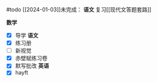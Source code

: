 #todo 
[[2024-01-03]]未完成：
**语文** 复习[[现代文答题套路]]

**数学**
- [x] 导学
**语文**
- [x] 练习册
- [ ] 新视觉
- [x] 赤壁赋练习卷
- [x] 默写批改
**英语**
- [x] hayft